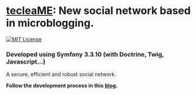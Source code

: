 # [tecleaME](https://www.teclea.me): New social network based in microblogging.

[![MIT License](https://img.shields.io/badge/license-MIT-blue.svg?style=flat)](https://raw.githubusercontent.com/pedrojanula/teclea.me/master/LICENSE.md)

### Developed using Symfony 3.3.10 (with Doctrine, Twig, Javascript...)
A secure, efficient and robust social network.

**Follow the development process in this [blog](https://blog.pedrojanula.xyz/tag/tecleame/).**